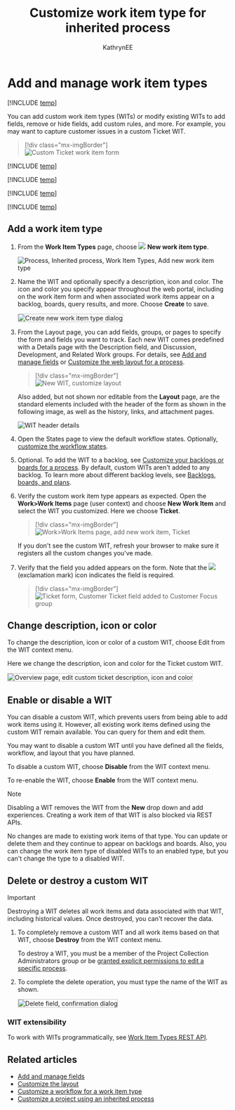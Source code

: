 ﻿---
title: Customize work item type for inherited process
titleSuffix: Azure DevOps Services
description: Customize a process by adding or modifying a work item type for a project 
ms-custom: inherited-process
ms.technology: devops-agile
ms.prod: devops
ms.assetid: DBF41880-62A4-43A9-9A31-8DB701EB888E
ms.manager: mijacobs
ms.author: kaelli
author: KathrynEE
monikerRange: '>= azure-devops-2019'
ms.topic: conceptual
ms.date: 04/22/2019
---

# Add and manage work item types      

[!INCLUDE [temp](../../../boards/includes/version-vsts-only.md)]

You can add custom work item types (WITs) or modify existing WITs to add fields, remove or hide fields, add custom rules, and more. For example, you may want to capture customer issues in a custom Ticket WIT.   

> [!div class="mx-imgBorder"]  
> ![Custom Ticket work item form](media/process/custom-wit-new-ticket-form.png) 

[!INCLUDE [temp](../includes/note-on-prem-link.md)]

[!INCLUDE [temp](../includes/process-prerequisites.md)] 

[!INCLUDE [temp](../includes/open-process-admin-context-ts.md)]
 
[!INCLUDE [temp](../includes/automatic-update-project.md)] 

<a id="add-wit">  </a>

## Add a work item type

1. From the <strong>Work Item Types</strong> page, choose ![ ](../../../media/icons/blue-add-icon.png) <strong>New work item type</strong>.

	![Process, Inherited process, Work Item Types, Add new work item type](media/process/cpwit-add-new-wit.png)

2. Name the WIT and optionally specify a description, icon and color. The icon and color you specify appear throughout the web portal, including on the work item form and when associated work items appear on a backlog, boards, query results, and more. Choose <strong>Create</strong> to save. 

	<img src="media/process/cwit-create-wit-ticket.png" alt="Create new work item type dialog" style="border: 1px solid #C3C3C3;" /> 


3. From the Layout page, you can add fields, groups, or pages to specify the form and fields you want to track. Each new WIT comes predefined with a Details page with the Description field, and Discussion, Development, and Related Work groups. For details, see [Add and manage fields](customize-process-field.md) or [Customize the web layout for a process](customize-process-form.md).    

   > [!div class="mx-imgBorder"]  
   > ![New WIT, customize layout](media/process/cpwit-new-ticket-define.png)    

   Also added, but not shown nor editable from the **Layout** page, are the standard elements included with the header of the form as shown in the following image, as well as the history, links, and attachment pages.

   ![WIT header details](media/process/weblayout-system-controls-details-page.png) 

4. Open the States page to view the default workflow states. Optionally, [customize the workflow states](customize-process-workflow.md).  
   <a id="backlog">  </a> 

5. Optional. To add the WIT to a backlog, see [Customize your backlogs or boards for a process](customize-process-backlogs-boards.md). By default, custom WITs aren't added to any backlog. To learn more about different backlog levels, see [Backlogs, boards, and plans](../../../boards/backlogs/backlogs-boards-plans.md).   

6. Verify the custom work item type appears as expected. Open the **Work>Work Items** page (user context) and choose **New Work Item** and select the WIT you customized. Here we choose **Ticket**. 

	> [!div class="mx-imgBorder"]  
	> ![Work>Work Items page, add new work item, Ticket](media/process/add-custom-wit-verify-ticket.png) 

	If you don't see the custom WIT, refresh your browser to make sure it registers all the custom changes you've made. 

7. Verify that the field you added appears on the form. Note that the ![ ](../../../media/icons/required-icon.png) (exclamation mark) icon indicates the field is required.  

   > [!div class="mx-imgBorder"]  
   > ![Ticket form, Customer Ticket field added to Customer Focus group](media/process/add-custom-field-verify-ticket-form.png) 


<a id="overview">  </a>

## Change description, icon or color

To change the description, icon or color of a custom WIT, choose Edit from the WIT context menu. 

Here we change the description, icon and color for the Ticket custom WIT.  

<img src="media/process/cpwit-edit-color-description.png" alt="Overview page, edit custom ticket description, icon and color" style="border: 1px solid #C3C3C3;" /> 

<a id="enable-disable"></a>

## Enable or disable a WIT  

You can disable a custom WIT, which prevents users from being able to add work items using it. However, all existing work items defined using the custom WIT remain available. You can query for them and edit them.

You may want to disable a custom WIT until you have defined all the fields, workflow, and layout that you have planned.

To disable a custom WIT, choose **Disable** from the WIT context menu. 

To re-enable the WIT, choose **Enable** from the WIT context menu. 

> [!NOTE]    
> Disabling a WIT removes the WIT from the **New** drop down and add experiences. Creating a work item of that WIT is also blocked via REST APIs.  
>
> No changes are made to existing work items of that type. You can update or delete them and they continue to appear on backlogs and boards. Also, you can change the work item type of disabled WITs to an enabled type, but you can't change the type to a disabled WIT.

<a id="destroy">  </a>

## Delete or destroy a custom WIT 

> [!IMPORTANT]  
> Destroying a WIT deletes all work items and data associated with that WIT, including historical values. Once destroyed, you can't recover the data.

1. To completely remove a custom WIT and all work items based on that WIT, choose **Destroy** from the WIT context menu.

	To destroy a WIT, you must be a member of the Project Collection Administrators group or be [granted explicit permissions to edit a specific process](../../../organizations/security/set-permissions-access-work-tracking.md#process-permissions). 

2. To complete the delete operation, you must type the name of the WIT as shown. 

	<img src="media/process/cpit-destroy-wit-confirm.png" alt="Delete field, confirmation dialog" style="border: 1px solid #C3C3C3;" />  
 
### WIT extensibility

To work with WITs programmatically, see [Work Item Types REST API](/rest/api/azure/devops/processdefinitions/work%20item%20types). 


## Related articles  

- [Add and manage fields](customize-process-field.md)  
- [Customize the layout](customize-process-form.md)
- [Customize a workflow for a work item type](customize-process-workflow.md)
- [Customize a project using an inherited process](customize-process.md) 

 
